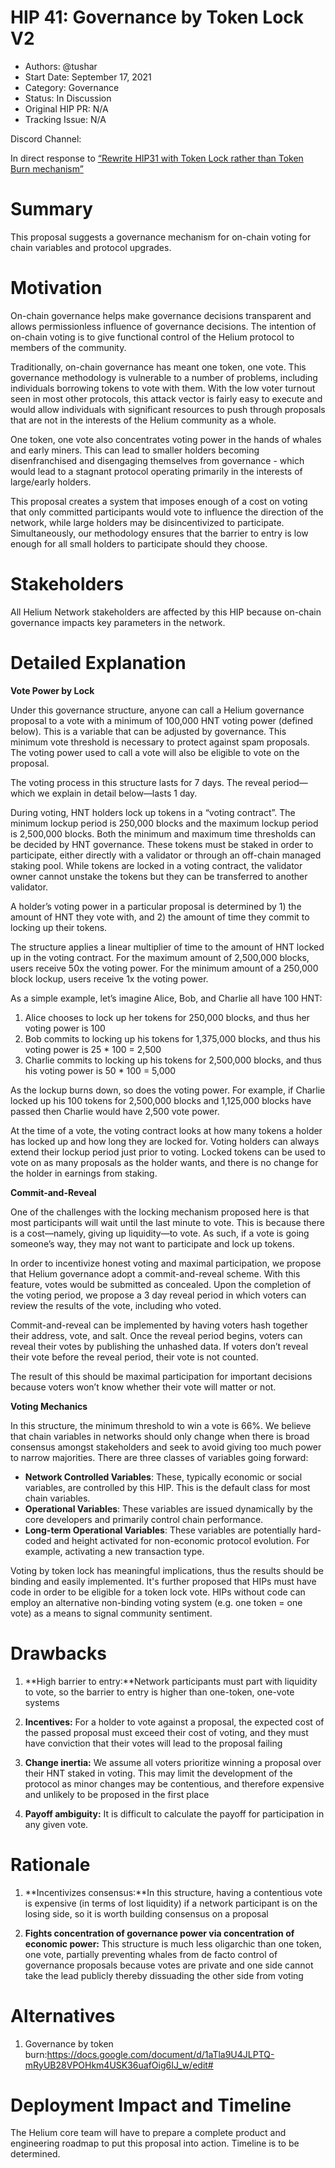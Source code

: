 # HIP 41: Governance by Token Lock V2
- Authors: @tushar
- Start Date: September 17, 2021
- Category: Governance
- Status: In Discussion
- Original HIP PR: N/A
- Tracking Issue: N/A

Discord Channel:

In direct response to [“Rewrite HIP31 with Token Lock rather than Token Burn mechanism”](https://github.com/helium/HIP/pull/252)


# Summary

This proposal suggests a governance mechanism for on-chain voting for chain variables and protocol upgrades.


# Motivation

On-chain governance helps make governance decisions transparent and allows permissionless influence of governance decisions. The intention of on-chain voting is to give functional control of the Helium protocol to members of the community.

Traditionally, on-chain governance has meant one token, one vote. This governance methodology is vulnerable to a number of problems, including individuals borrowing tokens to vote with them. With the low voter turnout seen in most other protocols, this attack vector is fairly easy to execute and would allow individuals with significant resources to push through proposals that are not in the interests of the Helium community as a whole.

One token, one vote also concentrates voting power in the hands of whales and early miners. This can lead to smaller holders becoming disenfranchised and disengaging themselves from governance - which would lead to a stagnant protocol operating primarily in the interests of large/early holders.

This proposal creates a system that imposes enough of a cost on voting that only committed participants would vote to influence the direction of the network, while large holders may be disincentivized to participate. Simultaneously, our methodology ensures that the barrier to entry is low enough for all small holders to participate should they choose.




# Stakeholders

All Helium Network stakeholders are affected by this HIP because on-chain governance impacts key parameters in the network.


# Detailed Explanation

**Vote Power by Lock**

Under this governance structure, anyone can call a Helium governance proposal to a vote with a minimum of 100,000 HNT voting power (defined below). This is a variable that can be adjusted by governance. This minimum vote threshold is necessary to protect against spam proposals. The voting power used to call a vote will also be eligible to vote on the proposal.

The voting process in this structure lasts for 7 days. The reveal period—which we explain in detail below—lasts 1 day.

During voting, HNT holders lock up tokens in a “voting contract”. The minimum lockup period is 250,000 blocks and the maximum lockup period is 2,500,000 blocks. Both the minimum and maximum time thresholds can be decided by HNT governance. These tokens must be staked in order to participate, either directly with a validator or through an off-chain managed staking pool. While tokens are locked in a voting contract, the validator owner cannot unstake the tokens but they can be transferred to another validator.

A holder’s voting power in a particular proposal is determined by 1) the amount of HNT they vote with, and 2) the amount of time they commit to locking up their tokens.

The structure applies a linear multiplier of time to the amount of HNT locked up in the voting contract. For the maximum amount of 2,500,000 blocks, users receive 50x the voting power. For the minimum amount of a 250,000 block lockup, users receive 1x the voting power.

As a simple example, let’s imagine Alice, Bob, and Charlie all have 100 HNT:

1. Alice chooses to lock up her tokens for 250,000 blocks, and thus her voting power is 100
2. Bob commits to locking up his tokens for 1,375,000 blocks, and thus his voting power is 25 \* 100 = 2,500
3. Charlie commits to locking up his tokens for 2,500,000 blocks, and thus his voting power is 50 \* 100 = 5,000

As the lockup burns down, so does the voting power. For example, if Charlie locked up his 100 tokens for 2,500,000 blocks and 1,125,000 blocks have passed then Charlie would have 2,500 vote power.

At the time of a vote, the voting contract looks at how many tokens a holder has locked up and how long they are locked for. Voting holders can always extend their lockup period just prior to voting. Locked tokens can be used to vote on as many proposals as the holder wants, and there is no change for the holder in earnings from staking.

**Commit-and-Reveal**

One of the challenges with the locking mechanism proposed here is that most participants will wait until the last minute to vote. This is because there is a cost—namely, giving up liquidity—to vote. As such, if a vote is going someone’s way, they may not want to participate and lock up tokens.

In order to incentivize honest voting and maximal participation, we propose that Helium governance adopt a commit-and-reveal scheme. With this feature, votes would be submitted as concealed. Upon the completion of the voting period, we propose a 3 day reveal period in which voters can review the results of the vote, including who voted.

Commit-and-reveal can be implemented by having voters hash together their address, vote, and salt. Once the reveal period begins, voters can reveal their votes by publishing the unhashed data. If voters don’t reveal their vote before the reveal period, their vote is not counted.

The result of this should be maximal participation for important decisions because voters won’t know whether their vote will matter or not.

**Voting Mechanics**

In this structure, the minimum threshold to win a vote is 66%. We believe that chain variables in networks should only change when there is broad consensus amongst stakeholders and seek to avoid giving too much power to narrow majorities. There are three classes of variables going forward:

- **Network Controlled Variables**: These, typically economic or social variables, are controlled by this HIP. This is the default class for most chain variables.
- **Operational Variables**: These variables are issued dynamically by the core developers and primarily control chain performance.
- **Long-term Operational Variables**: These variables are potentially hard-coded and height activated for non-economic protocol evolution. For example, activating a new transaction type.

Voting by token lock has meaningful implications, thus the results should be binding and easily implemented. It's further proposed that HIPs must have code in order to be eligible for a token lock vote. HIPs without code can employ an alternative non-binding voting system (e.g. one token = one vote) as a means to signal community sentiment. 


# Drawbacks

1. **High barrier to entry:**Network participants must part with liquidity to vote, so the barrier to entry is higher than one-token, one-vote systems  
     

2. **Incentives:** For a holder to vote against a proposal, the expected cost of the passed proposal must exceed their cost of voting, and they must have conviction that their votes will lead to the proposal failing  
     

3. **Change inertia:** We assume all voters prioritize winning a proposal over their HNT staked in voting. This may limit the development of the protocol as minor changes may be contentious, and therefore expensive and unlikely to be proposed in the first place  
     

4. **Payoff ambiguity:** It is difficult to calculate the payoff for participation in any given vote.


# Rationale

1. **Incentivizes consensus:**In this structure, having a contentious vote is expensive (in terms of lost liquidity) if a network participant is on the losing side, so it is worth building consensus on a proposal  
     

2. **Fights concentration of governance power via concentration of economic power:** This structure is much less oligarchic than one token, one vote, partially preventing whales from de facto control of governance proposals because votes are private and one side cannot take the lead publicly thereby dissuading the other side from voting


# Alternatives

1. Governance by token burn:<https://docs.google.com/document/d/1aTla9U4JLPTQ-mRyUB28VPOHkm4USK36uafOig6IJ_w/edit#>


# Deployment Impact and Timeline

The Helium core team will have to prepare a complete product and engineering roadmap to put this proposal into action. Timeline is to be determined.

  
